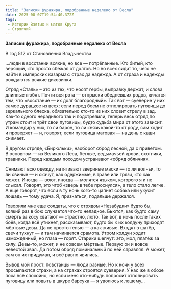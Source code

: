 ```yaml
---
title: "Записки фуражира, подобранные недалеко от Весла"
date: 2025-08-07T19:54:40.372Z
tags:
 - Истории Взятых и магов Круга
 - Стряпчий
---
```


**Записки фуражира, подобранные недалеко от Весла**

В год 512 от Становления Владычества

…люди в восстании всякие, но все — потрёпанные. Кто битый, кто верящий,
кто просто сбежал от долгов. Но во всех сидит то, чего не найти в
имперских казармах: страх да надежда. А от страха и надежды рождаются
всякие диковинки.

Отряд «Сталь» – это из тех, что носят гербы, выправку держат, и слова
длинные любят. Почти вся рота — отпрыски обедневших родов, кичатся тем,
что «восстание — их долг благородный». Так вот — суеверие у них самое
дурацкое из всех: если перед боем не отполировать пуговицы до
зеркального блеска, обязательно кто-то из них словит стрелу в зад.
Как-то одного нерадивого так и подстрелили, теперь весь отряд по утрам
стоит и трёт свои пуговицы, будто судьба мира от этого зависит. И
командир у них, то ли барон, то ли князь какой-то от роду, сам ходит и
проверяет — и, говорят, если пуговица матовая — на день с каши снимает.

В другом отряде, «Бирюльки», наоборот сброд лесной, да с приветом. В
основном — из Великого Леса, беглые, ведьмачьей крови, охотники,
травники. Перед каждым походом устраивают «обряд обличия».

Снимают всю одежду, натягивают звериные маски — то ли волчьи, то ли
свиные — и скачут, как одержимые, в траве или грязи, кто как может.
Иногда — воют, иногда — молятся языком, которого я и не слыхал. Говорят,
это чтоб «зверь в тебе проснулся», а тело стало легче. А еще говорят,
что если в ту ночь кого-то цапнет собака или укусит лошадь — тому удача.
Я, признаться, подальше держался.

Говорили мне еще солдаты, что с отрядом «Незабудки» будто бы, всякий раз
в бою случается что-то неладное. Бьются, как будто саму смерть за косу
хватают — страстно, люто. Так вот, в ночь после таких боёв, когда всё
утихнет, рассказывают, будто бы к их колдуну приходят мёртвые девы. Да
не просто тенью — а как живые. Входят в шатёр, свечи тухнут — и там
начинается срамота. Утром колдун ходит изможденный, но глаза — горят.
Старики шепчут: это, мол, платёж за силу. Девы-то, может, и не совсем
мёртвые. Первую он и вовсе невестой звал. Да потом обряд поминальный по
ней справлял. А может, сам он их придумал, и всё равно явились.

Вывод мой прост: повстанцы — люди разные. Но к ночи у всех просыпаются
страхи, а на страхах строятся суеверия. У нас же в обозе пока всё
спокойно, но если меня кто-нибудь попросит отполировать пуговицу или
повыть в шкуре барсука — я уволюсь к лешему…
